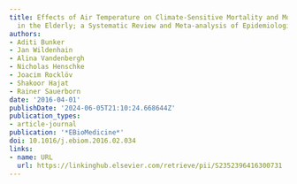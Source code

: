 ```yaml
---
title: Effects of Air Temperature on Climate-Sensitive Mortality and Morbidity Outcomes
  in the Elderly; a Systematic Review and Meta-analysis of Epidemiological Evidence
authors:
- Aditi Bunker
- Jan Wildenhain
- Alina Vandenbergh
- Nicholas Henschke
- Joacim Rocklöv
- Shakoor Hajat
- Rainer Sauerborn
date: '2016-04-01'
publishDate: '2024-06-05T21:10:24.668644Z'
publication_types:
- article-journal
publication: '*EBioMedicine*'
doi: 10.1016/j.ebiom.2016.02.034
links:
- name: URL
  url: https://linkinghub.elsevier.com/retrieve/pii/S2352396416300731
---
```

